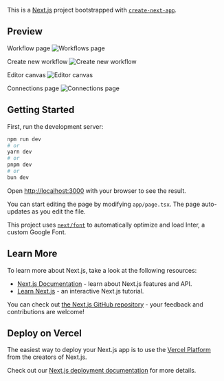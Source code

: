 This is a [Next.js](https://nextjs.org/) project bootstrapped with [`create-next-app`](https://github.com/vercel/next.js/tree/canary/packages/create-next-app).

## Preview

Workflow page
![Workflows page](https://github.com/user-attachments/assets/d4f9f255-ecf6-4299-a079-d310f581bfb0)


Create new workflow
![Create new workflow](https://github.com/user-attachments/assets/1646fe44-04e1-4176-a015-816339d5f5f8)


Editor canvas
![Editor canvas](https://github.com/user-attachments/assets/56f1a6fa-ba62-4691-ba30-5f77cf198740)


Connections page
![Connections page](https://github.com/user-attachments/assets/b2f618d4-a7b1-4bd7-adce-3ed19f894b12)

## Getting Started

First, run the development server:

```bash
npm run dev
# or
yarn dev
# or
pnpm dev
# or
bun dev
```

Open [http://localhost:3000](http://localhost:3000) with your browser to see the result.

You can start editing the page by modifying `app/page.tsx`. The page auto-updates as you edit the file.

This project uses [`next/font`](https://nextjs.org/docs/basic-features/font-optimization) to automatically optimize and load Inter, a custom Google Font.

## Learn More

To learn more about Next.js, take a look at the following resources:

- [Next.js Documentation](https://nextjs.org/docs) - learn about Next.js features and API.
- [Learn Next.js](https://nextjs.org/learn) - an interactive Next.js tutorial.

You can check out [the Next.js GitHub repository](https://github.com/vercel/next.js/) - your feedback and contributions are welcome!

## Deploy on Vercel

The easiest way to deploy your Next.js app is to use the [Vercel Platform](https://vercel.com/new?utm_medium=default-template&filter=next.js&utm_source=create-next-app&utm_campaign=create-next-app-readme) from the creators of Next.js.

Check out our [Next.js deployment documentation](https://nextjs.org/docs/deployment) for more details.
